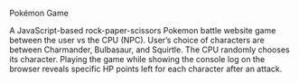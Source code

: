 Pokémon Game

A JavaScript-based rock-paper-scissors Pokemon battle website game between the user vs the CPU (NPC). User’s choice of characters are between Charmander, Bulbasaur, and Squirtle. The CPU randomly chooses its character. Playing the game while showing the console log on the browser reveals specific HP points left for each character after an attack.
